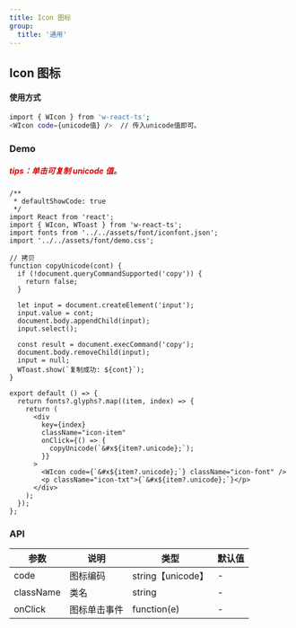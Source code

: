 ```yaml
---
title: Icon 图标
group:
  title: '通用'
---
```


## Icon 图标

#### 使用方式

```bash
import { WIcon } from 'w-react-ts';
<WIcon code={unicode值} />  // 传入unicode值即可。
```

### Demo

##### <font color="#dd0000">tips：单击可复制 unicode 值。</font>

```tsx
/**
 * defaultShowCode: true
 */
import React from 'react';
import { WIcon, WToast } from 'w-react-ts';
import fonts from '../../assets/font/iconfont.json';
import '../../assets/font/demo.css';

// 拷贝
function copyUnicode(cont) {
  if (!document.queryCommandSupported('copy')) {
    return false;
  }

  let input = document.createElement('input');
  input.value = cont;
  document.body.appendChild(input);
  input.select();

  const result = document.execCommand('copy');
  document.body.removeChild(input);
  input = null;
  WToast.show(`复制成功: ${cont}`);
}

export default () => {
  return fonts?.glyphs?.map((item, index) => {
    return (
      <div
        key={index}
        className="icon-item"
        onClick={() => {
          copyUnicode(`&#x${item?.unicode};`);
        }}
      >
        <WIcon code={`&#x${item?.unicode};`} className="icon-font" />
        <p className="icon-txt">{`&#x${item?.unicode};`}</p>
      </div>
    );
  });
};
```

### API

| 参数      | 说明         | 类型              | 默认值 |
| --------- | ------------ | ----------------- | ------ |
| code      | 图标编码     | string【unicode】 | -      |
| className | 类名         | string            | -      |
| onClick   | 图标单击事件 | function(e)       | -      |
